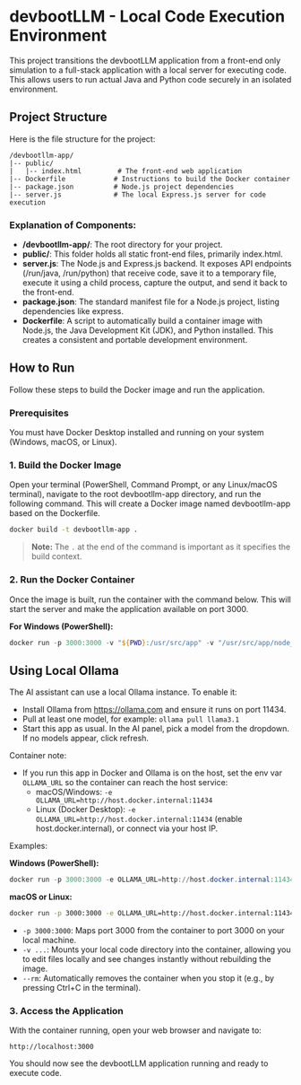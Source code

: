 # devbootLLM - Local Code Execution Environment

This project transitions the devbootLLM application from a front-end only simulation to a full-stack application with a local server for executing code. This allows users to run actual Java and Python code securely in an isolated environment.

## Project Structure

Here is the file structure for the project:

```
/devbootllm-app/
|-- public/
|   |-- index.html         # The front-end web application
|-- Dockerfile            # Instructions to build the Docker container
|-- package.json          # Node.js project dependencies
|-- server.js             # The local Express.js server for code execution
```

### Explanation of Components:

- **/devbootllm-app/**: The root directory for your project.
- **public/**: This folder holds all static front-end files, primarily index.html.
- **server.js**: The Node.js and Express.js backend. It exposes API endpoints (/run/java, /run/python) that receive code, save it to a temporary file, execute it using a child process, capture the output, and send it back to the front-end.
- **package.json**: The standard manifest file for a Node.js project, listing dependencies like express.
- **Dockerfile**: A script to automatically build a container image with Node.js, the Java Development Kit (JDK), and Python installed. This creates a consistent and portable development environment.

## How to Run

Follow these steps to build the Docker image and run the application.

### Prerequisites

You must have Docker Desktop installed and running on your system (Windows, macOS, or Linux).

### 1. Build the Docker Image

Open your terminal (PowerShell, Command Prompt, or any Linux/macOS terminal), navigate to the root devbootllm-app directory, and run the following command. This will create a Docker image named devbootllm-app based on the Dockerfile.

```bash
docker build -t devbootllm-app .
```

> **Note:** The `.` at the end of the command is important as it specifies the build context.

### 2. Run the Docker Container

Once the image is built, run the container with the command below. This will start the server and make the application available on port 3000.

**For Windows (PowerShell):**
```powershell
docker run -p 3000:3000 -v "${PWD}:/usr/src/app" -v "/usr/src/app/node_modules" --rm devbootllm-app
```

## Using Local Ollama

The AI assistant can use a local Ollama instance. To enable it:

- Install Ollama from https://ollama.com and ensure it runs on port 11434.
- Pull at least one model, for example: `ollama pull llama3.1`
- Start this app as usual. In the AI panel, pick a model from the dropdown. If no models appear, click refresh.

Container note:

- If you run this app in Docker and Ollama is on the host, set the env var `OLLAMA_URL` so the container can reach the host service:
  - macOS/Windows: `-e OLLAMA_URL=http://host.docker.internal:11434`
  - Linux (Docker Desktop): `-e OLLAMA_URL=http://host.docker.internal:11434` (enable host.docker.internal), or connect via your host IP.

Examples:

**Windows (PowerShell):**
```powershell
docker run -p 3000:3000 -e OLLAMA_URL=http://host.docker.internal:11434 -v "${PWD}:/usr/src/app" -v "/usr/src/app/node_modules" --rm devbootllm-app
```

**macOS or Linux:**
```bash
docker run -p 3000:3000 -e OLLAMA_URL=http://host.docker.internal:11434 -v "$(pwd):/usr/src/app" -v /usr/src/app/node_modules --rm devbootllm-app
```

- `-p 3000:3000`: Maps port 3000 from the container to port 3000 on your local machine.
- `-v ...`: Mounts your local code directory into the container, allowing you to edit files locally and see changes instantly without rebuilding the image.
- `--rm`: Automatically removes the container when you stop it (e.g., by pressing Ctrl+C in the terminal).

### 3. Access the Application

With the container running, open your web browser and navigate to:

```
http://localhost:3000
```

You should now see the devbootLLM application running and ready to execute code.
